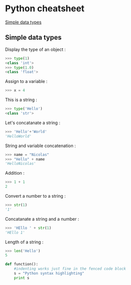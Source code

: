 # Python cheatsheet
[Simple data types](#simple-data-types)
## Simple data types
Display the type of an object :
```python
>>> type(1)
<class 'int'>
>>> type(1.0)
<class 'float'>
```
Assign to a variable :
```python
>>> x = 4
```
This is a string :
```python
>>> type('Hello')
<class 'str'>
```
Let's concatanate a string :
```python
>>> 'Hello'+'World'
'HelloWorld'
```
String and variable concatenation :
```python
>>> name = "Nicolas"
>>> "Hello" + name
'HelloNicolas'
```
Addition :
```python
>>> 1 + 1
2
```
Convert a number to a string :
```python
>>> str(1)
'1'
```
Concatanate a string and a number :
```python
>>> 'HEllo ' + str(1)
'HEllo 1'
```
Length of a string :
```python
>>> len('Hello')
5
```

```python
def function():
    #indenting works just fine in the fenced code block
    s = "Python syntax highlighting"
    print s
```